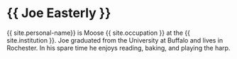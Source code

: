 # {{ Joe Easterly }}
{{ site.personal-name}} is Moose {{ site.occupation }} at the {{ site.institution }}. Joe graduated from the University at Buffalo and lives in Rochester. In his spare time he enjoys reading, baking, and playing the harp.
